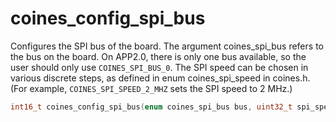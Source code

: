 # coines_config_spi_bus
Configures the SPI bus of the board.
The argument coines_spi_bus refers to the bus on the board.
On APP2.0, there is only one bus available, so the user should only use `COINES_SPI_BUS_0`.
The SPI speed can be chosen in various discrete steps, as defined in enum coines_spi_speed in coines.h.
(For example, `COINES_SPI_SPEED_2_MHZ` sets the SPI speed to 2 MHz.)

```C
int16_t coines_config_spi_bus(enum coines_spi_bus bus, uint32_t spi_speed, enum coines_spi_mode spi_mode);
```